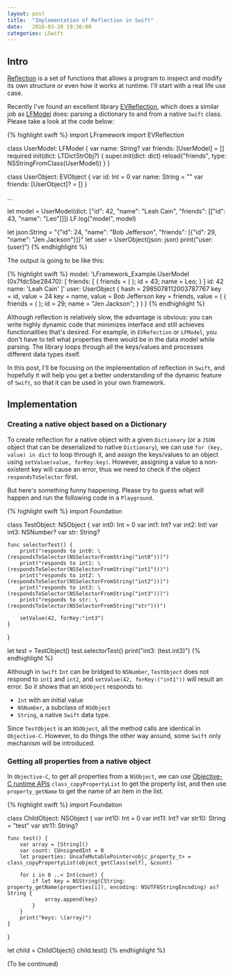```yaml
---
layout: post
title:  "Implementation of Reflection in Swift"
date:   2016-03-28 19:36:00
categories: LSwift 
---
```


## Intro

[Reflection](https://en.wikipedia.org/wiki/Reflection_(computer_programming)) is a set of functions that allows a program to inspect and modify its own structure or even how it works at runtime. I'll start with a real life use case.

Recently I've found an excellent library [EVReflection](https://github.com/evermeer/EVReflection), which does a similar job as [LFModel](http://www.superarts.org/LSwift/lswift/lrestclient/gossip/modelling/restful/2015/05/02/about-lrestclient.html) does: parsing a dictionary to and from a native `Swift` class. Please take a look at the code below:

{% highlight swift %}
import LFramework
import EVReflection

class UserModel: LFModel {
	var name: String?
	var friends: [UserModel] = []
	required init(dict: LTDictStrObj?) {
		super.init(dict: dict)
		reload("friends", type: NSStringFromClass(UserModel))
	}
}

class UserObject: EVObject {
    var id: Int = 0
    var name: String = ""
    var friends: [UserObject]? = []
}

...

let model = UserModel(dict: ["id": 42, "name": "Leah Cain", "friends": [["id": 43, "name": "Leo"]]])
LF.log("model", model)

let json:String = "{\"id\": 24, \"name\": \"Bob Jefferson\", \"friends\": [{\"id\": 29, \"name\": \"Jen Jackson\"}]}"
let user = UserObject(json: json)
print("user: \(user)")
{% endhighlight %}

The output is going to be like this:

{% highlight swift %}
model: 'LFramework_Example.UserModel (0x7fdc5be28470): [
    friends: [
        {
			friends =     (
			);
			id = 43;
			name = Leo;
		}
    ]
    id: 42
    name: 'Leah Cain'
]'
user: UserObject {
   hash = 2985078112003787767
   key = id, value = 24
   key = name, value = Bob Jefferson
   key = friends, value = (
        {
			friends =         (
			);
			id = 29;
			name = "Jen Jackson";
		}
	)
}
{% endhighlight %}

Although reflection is relatively slow, the advantage is obvious: you can write highly dynamic code that minimizes interface and still achieves functionalities that's desired. For example, in `EVRefection` or `LFModel`, you don't have to tell what properties there would be in the data model while parsing. The library loops through all the keys/values and processes different data types itself.

In this post, I'll be focusing on the implementation of reflection in `Swift`, and hopefully it will help you get a better understanding of the dynamic feature of `Swift`, so that it can be used in your own framework.

## Implementation

### Creating a native object based on a Dictionary

To create reflection for a native object with a given `Dictionary` (or a `JSON` object that can be deserialized to native `Dictionary`), we can use `for (key, value) in dict` to loop through it, and assign the keys/values to an object using `setValue(value, forKey:key)`. However, assigning a value to a non-existent key will cause an error, thus we need to check if the object `respondsToSelector` first.

But here's something funny happening. Please try to guess what will happen and run the following code in a `Playground`.

{% highlight swift %}
import Foundation

class TestObject: NSObject {
	var int0: Int = 0
	var int1: Int?
	var int2: Int!
	var int3: NSNumber?
	var str: String?
	
	func selectorTest() {
		print("responds to int0: \(respondsToSelector(NSSelectorFromString("int0")))")
		print("responds to int1: \(respondsToSelector(NSSelectorFromString("int1")))")
		print("responds to int2: \(respondsToSelector(NSSelectorFromString("int2")))")
		print("responds to int3: \(respondsToSelector(NSSelectorFromString("int3")))")
		print("responds to str: \(respondsToSelector(NSSelectorFromString("str")))")
		
		setValue(42, forKey:"int3")
	}
}

let test = TestObject()
test.selectorTest()
print("int3: \(test.int3)")
{% endhighlight %}

Although in `Swift` `Int` can be bridged to `NSNumber`, `TestObject` does not respond to `int1` and `int2`, and `setValue(42, forKey:("int1"))` will result an error. So it shows that an `NSObject` responds to:

- `Int` with an initial value
- `NSNumber`, a subclass of `NSObject`
- `String`, a native `Swift` data type.

Since `TestObject` is an `NSObject`, all the method calls are identical in `Objective-C`. However, to do things the other way around, some `Swift` only mechanism will be introduced.

### Getting all properties from a native object

In `Objective-C`, to get all properties from a `NSObject`, we can use [Objective-C runtime APIs](https://developer.apple.com/library/mac/documentation/Cocoa/Conceptual/ObjCRuntimeGuide/Articles/ocrtPropertyIntrospection.html) `class_copyPropertyList` to get the property list, and then use `property_getName` to get the name of an item in the list.

{% highlight swift %}
import Foundation

class ChildObject: NSObject {
	var int10: Int = 0
	var int11: Int?
	var str10: String = "test"
	var str11: String?
	
	func test() {
        var array = [String]()
        var count: CUnsignedInt = 0
		let properties: UnsafeMutablePointer<objc_property_t> = class_copyPropertyList(object_getClass(self), &count)

        for i in 0 ..< Int(count) {
            if let key = NSString(CString: property_getName(properties[i]), encoding: NSUTF8StringEncoding) as? String {
				array.append(key)
			}
        }
		print("keys: \(array)")
	}
}

let child = ChildObject()
child.test()
{% endhighlight %}


(To be continued)

[lswift]:      http://superarts.github.io/LSwift/
[superarts]:   http://www.superarts.org/blog